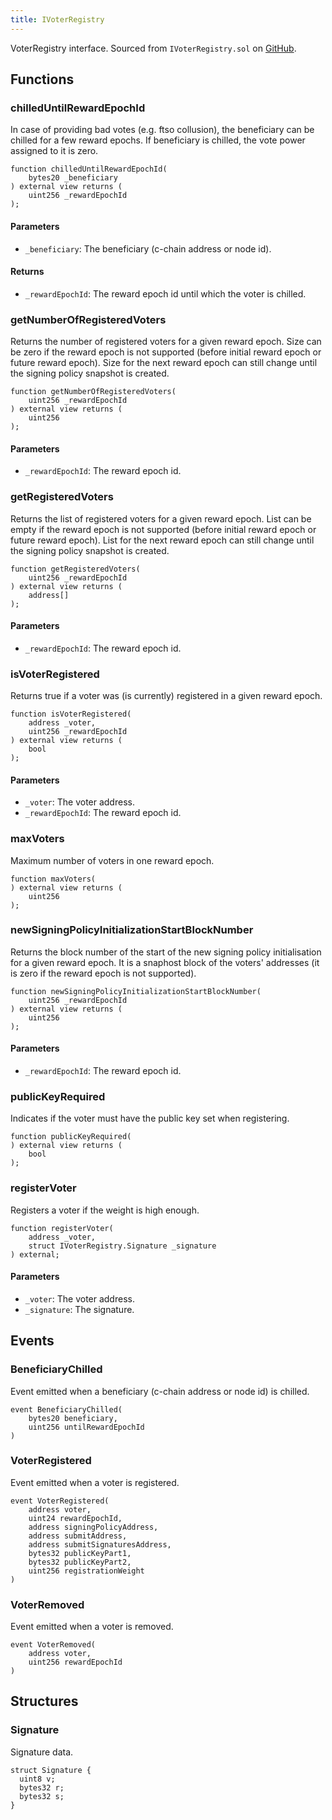 ```yaml
---
title: IVoterRegistry
---
```


VoterRegistry interface.
Sourced from `IVoterRegistry.sol` on [GitHub](https://github.com/flare-foundation/flare-smart-contracts-v2/blob/main/contracts/userInterfaces/IVoterRegistry.sol).

## Functions

### chilledUntilRewardEpochId

In case of providing bad votes (e.g. ftso collusion), the beneficiary can be chilled for a few reward epochs.
If beneficiary is chilled, the vote power assigned to it is zero.

```solidity
function chilledUntilRewardEpochId(
    bytes20 _beneficiary
) external view returns (
    uint256 _rewardEpochId
);
```

#### Parameters

- `_beneficiary`: The beneficiary (c-chain address or node id).

#### Returns

- `_rewardEpochId`: The reward epoch id until which the voter is chilled.

### getNumberOfRegisteredVoters

Returns the number of registered voters for a given reward epoch.
Size can be zero if the reward epoch is not supported (before initial reward epoch or future reward epoch).
Size for the next reward epoch can still change until the signing policy snapshot is created.

```solidity
function getNumberOfRegisteredVoters(
    uint256 _rewardEpochId
) external view returns (
    uint256
);
```

#### Parameters

- `_rewardEpochId`: The reward epoch id.

### getRegisteredVoters

Returns the list of registered voters for a given reward epoch.
List can be empty if the reward epoch is not supported (before initial reward epoch or future reward epoch).
List for the next reward epoch can still change until the signing policy snapshot is created.

```solidity
function getRegisteredVoters(
    uint256 _rewardEpochId
) external view returns (
    address[]
);
```

#### Parameters

- `_rewardEpochId`: The reward epoch id.

### isVoterRegistered

Returns true if a voter was (is currently) registered in a given reward epoch.

```solidity
function isVoterRegistered(
    address _voter,
    uint256 _rewardEpochId
) external view returns (
    bool
);
```

#### Parameters

- `_voter`: The voter address.
- `_rewardEpochId`: The reward epoch id.

### maxVoters

Maximum number of voters in one reward epoch.

```solidity
function maxVoters(
) external view returns (
    uint256
);
```

### newSigningPolicyInitializationStartBlockNumber

Returns the block number of the start of the new signing policy initialisation for a given reward epoch.
It is a snaphost block of the voters' addresses (it is zero if the reward epoch is not supported).

```solidity
function newSigningPolicyInitializationStartBlockNumber(
    uint256 _rewardEpochId
) external view returns (
    uint256
);
```

#### Parameters

- `_rewardEpochId`: The reward epoch id.

### publicKeyRequired

Indicates if the voter must have the public key set when registering.

```solidity
function publicKeyRequired(
) external view returns (
    bool
);
```

### registerVoter

Registers a voter if the weight is high enough.

```solidity
function registerVoter(
    address _voter,
    struct IVoterRegistry.Signature _signature
) external;
```

#### Parameters

- `_voter`: The voter address.
- `_signature`: The signature.

## Events

### BeneficiaryChilled

Event emitted when a beneficiary (c-chain address or node id) is chilled.

```solidity
event BeneficiaryChilled(
    bytes20 beneficiary,
    uint256 untilRewardEpochId
)
```

### VoterRegistered

Event emitted when a voter is registered.

```solidity
event VoterRegistered(
    address voter,
    uint24 rewardEpochId,
    address signingPolicyAddress,
    address submitAddress,
    address submitSignaturesAddress,
    bytes32 publicKeyPart1,
    bytes32 publicKeyPart2,
    uint256 registrationWeight
)
```

### VoterRemoved

Event emitted when a voter is removed.

```solidity
event VoterRemoved(
    address voter,
    uint256 rewardEpochId
)
```

## Structures

### Signature

Signature data.

```solidity
struct Signature {
  uint8 v;
  bytes32 r;
  bytes32 s;
}
```
